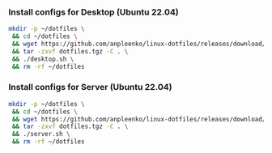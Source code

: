 ### Install configs for Desktop (Ubuntu 22.04)

```bash
mkdir -p ~/dotfiles \
 && cd ~/dotfiles \
 && wget https://github.com/anpleenko/linux-dotfiles/releases/download/v05-09-2023-12h-02m-49s/dotfiles.tgz \
 && tar -zxvf dotfiles.tgz -C . \
 && ./desktop.sh \
 && rm -rf ~/dotfiles
```

### Install configs for Server (Ubuntu 22.04)

```bash
mkdir -p ~/dotfiles \
 && cd ~/dotfiles \
 && wget https://github.com/anpleenko/linux-dotfiles/releases/download/v05-09-2023-12h-02m-49s/dotfiles.tgz \
 && tar -zxvf dotfiles.tgz -C . \
 && ./server.sh \
 && rm -rf ~/dotfiles
```

